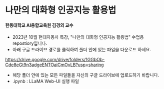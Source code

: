 # 나만의 대화형 인공지능 활용법
#### 한동대학교 AI융합교육원 김경외 교수

- 2023년 10월 현대자동차 특강, "나만의 대화형 인공지능 활용법" 수업용 repostiory입니다.
- 아래 구글 드라이브 경로를 클릭하여 폴더 안에 있는 파일을 다운로드 하세요.
  
https://drive.google.com/drive/folders/1GGbOb-Cde8eGt9n3adgeENTOaiCmOvLB?usp=sharing
- 해당 폴더 안에 있는 모든 파일들을 자신의 구글 드라이브에 업로드하기 바랍니다.
- .ipynb : LLaMA Web-UI 실행 파일
